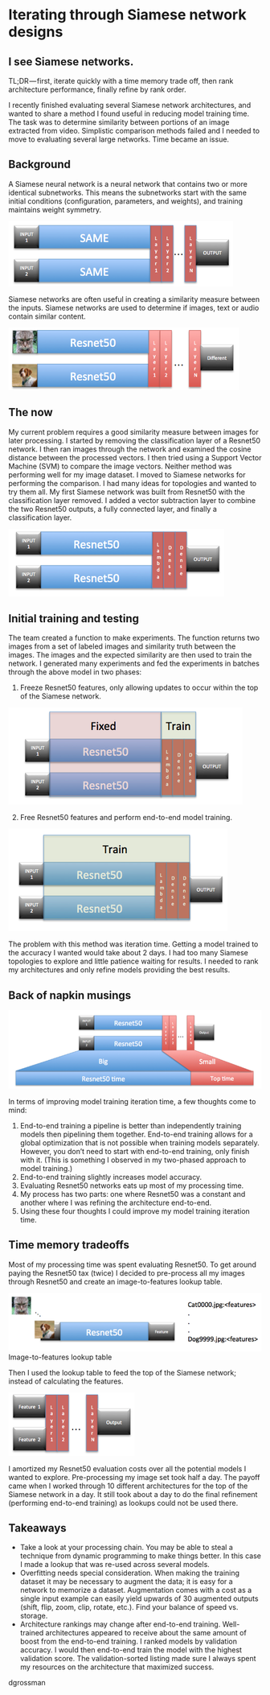 # Iterating through Siamese network designs

## I see Siamese networks.
TL;DR — first, iterate quickly with a time memory trade off, then rank architecture performance, finally refine by rank order.  

I recently finished evaluating several Siamese network architectures, and wanted to share a method I found useful in reducing model training time. The task was to determine similarity between portions of an image extracted from video. Simplistic comparison methods failed and I needed to move to evaluating several large networks. Time became an issue.  

## Background
A Siamese neural network is a neural network that contains two or more identical subnetworks. This means the subnetworks start with the same initial conditions (configuration, parameters, and weights), and training maintains weight symmetry.

![siamese](images/image1.png)  

Siamese networks are often useful in creating a similarity measure between the inputs. Siamese networks are used to determine if images, text or audio contain similar content.

![siamese2](images/image2.png)  

## The now
My current problem requires a good similarity measure between images for later processing.
I started by removing the classification layer of a Resnet50 network. I then ran images through the network and examined the cosine distance between the processed vectors. I then tried using a Support Vector Machine (SVM) to compare the image vectors. Neither method was performing well for my image dataset.
I moved to Siamese networks for performing the comparison. I had many ideas for topologies and wanted to try them all.
My first Siamese network was built from Resnet50 with the classification layer removed. I added a vector subtraction layer to combine the two Resnet50 outputs, a fully connected layer, and finally a classification layer.

![siamese3](images/image3.png)  

## Initial training and testing
The team created a function to make experiments. The function returns two images from a set of labeled images and similarity truth between the images. The images and the expected similarity are then used to train the network.
I generated many experiments and fed the experiments in batches through the above model in two phases:


1. Freeze Resnet50 features, only allowing updates to occur within the top of the Siamese network.

![siamese4](images/image4.png)  

2. Free Resnet50 features and perform end-to-end model training.

![siamese5](images/image5.png)  

The problem with this method was iteration time. Getting a model trained to the accuracy I wanted would take about 2 days. I had too many Siamese topologies to explore and little patience waiting for results. I needed to rank my architectures and only refine models providing the best results.

## Back of napkin musings
![siamese6](images/image6.png)  

In terms of improving model training iteration time, a few thoughts come to mind:  

1. End-to-end training a pipeline is better than independently training models then pipelining them together. End-to-end training allows for a global optimization that is not possible when training models separately. However, you don’t need to start with end-to-end training, only finish with it. (This is something I observed in my two-phased approach to model training.)
1. End-to-end training slightly increases model accuracy.
1. Evaluating Resnet50 networks eats up most of my processing time.
1. My process has two parts: one where Resnet50 was a constant and another where I was refining the architecture end-to-end.
1. Using these four thoughts I could improve my model training iteration time.

## Time memory tradeoffs
Most of my processing time was spent evaluating Resnet50. To get around paying the Resnet50 tax (twice) I decided to pre-process all my images through Resnet50 and create an image-to-features lookup table.

![siamese7](images/image7.png)  
Image-to-features lookup table  

Then I used the lookup table to feed the top of the Siamese network; instead of calculating the features.

![siamese8](images/image8.png)  

I amortized my Resnet50 evaluation costs over all the potential models I wanted to explore. Pre-processing my image set took half a day. The payoff came when I worked through 10 different architectures for the top of the Siamese network in a day.
It still took about a day to do the final refinement (performing end-to-end training) as lookups could not be used there.

## Takeaways
* Take a look at your processing chain. You may be able to steal a technique from dynamic programming to make things better. In this case I made a lookup that was re-used across several models.
* Overfitting needs special consideration. When making the training dataset it may be necessary to augment the data; it is easy for a network to memorize a dataset. Augmentation comes with a cost as a single input example can easily yield upwards of 30 augmented outputs (shift, flip, zoom, clip, rotate, etc.). Find your balance of speed vs. storage.
* Architecture rankings may change after end-to-end training. Well-trained architectures appeared to receive about the same amount of boost from the end-to-end training. I ranked models by validation accuracy. I would then end-to-end train the model with the highest validation score. The validation-sorted listing made sure I always spent my resources on the architecture that maximized success.


dgrossman
